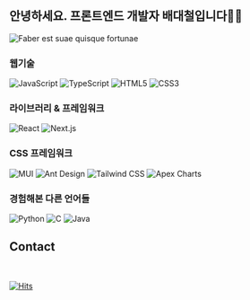 ## 안녕하세요. 프론트엔드 개발자 배대철입니다👋👋

![Faber est suae quisque fortunae](https://user-images.githubusercontent.com/40132591/175978780-cbe1a86a-f16c-4316-aa88-527b06a98954.gif)



### 웹기술

<img alt="JavaScript" src ="https://img.shields.io/badge/JavaScript-F7DF1E.svg?&style=flat-square&logo=JavaScript&logoColor=white"/> <img alt="TypeScript" src ="https://img.shields.io/badge/TypeScript-3178C6.svg?&style=flat-square&logo=TypeScript&logoColor=white"/> 
<img alt="HTML5" src ="https://img.shields.io/badge/JavaScript-E34F26.svg?&style=flat-square&logo=HTML5&logoColor=white"/> 
<img alt="CSS3" src ="https://img.shields.io/badge/CSS3-1572B6.svg?&style=flat-square&logo=CSS3&logoColor=white"/>

### 라이브러리 & 프레임워크

<img alt="React" src ="https://img.shields.io/badge/React-61DAFB.svg?&style=flat-square&logo=React&logoColor=white"/> <img alt="Next.js" src ="https://img.shields.io/badge/Next-000000.svg?&style=flat-square&logo=Next.js&logoColor=white"/>
<br/>

### CSS 프레임워크
<img alt="MUI" src ="https://img.shields.io/badge/MUI-007FFF.svg?&style=flat-square&logo=MUI&logoColor=white"/> <img alt="Ant Design" src ="https://img.shields.io/badge/Ant Design-0170FE.svg?&style=flat-square&logo=Ant Design&logoColor=white"/> <img alt="Tailwind CSS" src ="https://img.shields.io/badge/Tailwind CSS-A8B9CC.svg?&style=flat-square&logo=Tailwind CSS&logoColor=white"/> <img alt="Apex Charts" src ="https://img.shields.io/badge/Apex Charts-106aef.svg?&style=flat-square&logo=Apex Charts&logoColor=white"/> 

### 경험해본 다른 언어들
<img alt="Python" src ="https://img.shields.io/badge/Python-3776AB.svg?&style=flat-square&logo=Python&logoColor=white"/> <img alt="C" src ="https://img.shields.io/badge/C-A8B9CC.svg?&style=flat-square&logo=C&logoColor=white"/> <img alt="Java" src ="https://img.shields.io/badge/Java-3b6185.svg?&style=flat-square&logo=JAVA&logoColor=white"/>

## Contact
<br/>











[![Hits](https://hits.seeyoufarm.com/api/count/incr/badge.svg?url=https%3A%2F%2Fgithub.com%2Faingface&count_bg=%2379C83D&title_bg=%23555555&icon=&icon_color=%23E7E7E7&title=hits&edge_flat=false)](https://hits.seeyoufarm.com)                  


